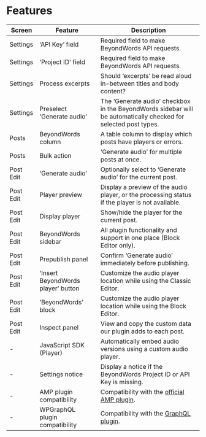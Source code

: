 #   Features

| Screen    | Feature                            | Description |
| --------- | ---------------------------------- | ----------- |
| Settings  | ‘API Key’ field                    | Required field to make BeyondWords API requests. |
| Settings  | ‘Project ID’ field                 | Required field to make BeyondWords API requests. |
| Settings  | Process excerpts                   | Should ‘excerpts’ be read aloud in-between titles and body content? |
| Settings  | Preselect ‘Generate audio’         | The ‘Generate audio’ checkbox in the BeyondWords sidebar will be automatically checked for selected post types. |
| Posts     | BeyondWords column                 | A table column to display which posts have players or errors. |
| Posts     | Bulk action                        | ‘Generate audio’ for multiple posts at once. |
| Post Edit | ‘Generate audio’                   | Optionally select to ‘Generate audio’ for the current post. |
| Post Edit | Player preview                     | Display a preview of the audio player, or the processing status if the player is not available. |
| Post Edit | Display player                     | Show/hide the player for the current post. |
| Post Edit | BeyondWords sidebar                | All plugin functionality and support in one place (Block Editor only). |
| Post Edit | Prepublish panel                   | Confirm ‘Generate audio’ immediately before publishing. |
| Post Edit | ‘Insert BeyondWords player’ button | Customize the audio player location while using the Classic Editor. |
| Post Edit | ’BeyondWords’ block                | Customize the audio player location while using the Block Editor. |
| Post Edit | Inspect panel                      | View and copy the custom data our plugin adds to each post. |
| -         | JavaScript SDK (Player)            | Automatically embed audio versions using a custom audio player. |
| -         | Settings notice                    | Display a notice if the BeyondWords Project ID or API Key is missing. |
| -         | AMP plugin compatibility           | Compatibility with the [official AMP plugin](https://en-gb.wordpress.org/plugins/amp/). |
| -         | WPGraphQL plugin compatibility     | Compatibility with the [GraphQL plugin](https://www.wpgraphql.com/). |
